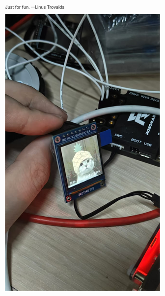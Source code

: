 Just for fun.  --Linus Trovalds

![image-20241202222324799](README.assets/image-20241202222324799.png)